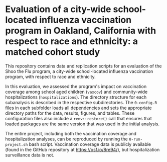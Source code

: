 # Evaluation of a city-wide school-located influenza vaccination program in Oakland, California with respect to race and ethnicity: a matched cohort study

This repository contains data and replication scripts for an evaluation of the Shoo the Flu program, a city-wide school-located influenza vaccination program, with respect to race and ethnicity.

In this evaluation, we assessed the program's impact on vaccination coverage among school aged children (`vaxcov`) and community-wide hospitalizations (`hospitalizations`). The directory structure for each subanalysis is described in the respective subdirectories. The `0-config.R` files in each subfolder loads all dependencies and sets the appropriate directory paths for the data, results, figures, and tables. These configuration files also include a `renv::restore()` call that ensures that loaded packages are the same version that was used in the initial analysis. 

The entire project, including both the vaccination coverage and hospitalization analyses, can be reproduced by running the `0-run-project.sh` bash script. Vaccination coverage data is publicly available (found in the GitHub repository at https://osf.io/8re94/), but hospitalization surveillance data is not.
